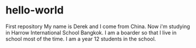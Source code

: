 # hello-world
First repository
My name is Derek and I come from China. Now i'm studying in Harrow International School Bangkok. I am a boarder so that I live in school most of the time. I am a year 12 students in the school.
